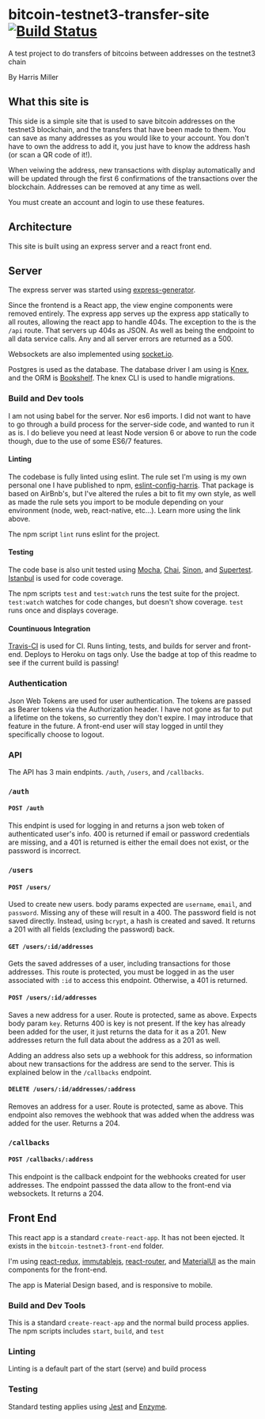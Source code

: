 # bitcoin-testnet3-transfer-site [![Build Status](https://travis-ci.org/Harris-Miller/bitcoin-testnet3-transfer-site.svg?branch=master)](https://travis-ci.org/Harris-Miller/bitcoin-testnet3-transfer-site)

A test project to do transfers of bitcoins between addresses on the testnet3 chain

By Harris Miller

## What this site is

This side is a simple site that is used to save bitcoin addresses on the testnet3 blockchain, and the transfers that have been made to them. You can save as many addresses as you would like to your account. You don't have to own the address to add it, you just have to know the address hash (or scan a QR code of it!).

When veiwing the address, new transactions with display automatically and will be updated through the first 6 confirmations of the transactions over the blockchain. Addresses can be removed at any time as well.

You must create an account and login to use these features. 

## Architecture

This site is built using an express server and a react front end.

## Server

The express server was started using [express-generator](https://expressjs.com/en/starter/generator.html).

Since the frontend is a React app, the view engine components were removed entirely. The express app serves up the express app statically to all routes, allowing the react app to handle 404s. The exception to the is the `/api` route. That servers up 404s as JSON. As well as being the endpoint to all data service calls. Any and all server errors are returned as a 500.

Websockets are also implemented using [socket.io](https://socket.io/).

Postgres is used as the database. The database driver I am using is [Knex](https://knexjs.org/), and the ORM is [Bookshelf](http://bookshelfjs.org/). The knex CLI is used to handle migrations.

### Build and Dev tools

I am not using babel for the server. Nor es6 imports. I did not want to have to go through a build process for the server-side code, and wanted to run it as is. I do believe you need at least Node version 6 or above to run the code though, due to the use of some ES6/7 features.

#### Linting

The codebase is fully linted using eslint. The rule set I'm using is my own personal one I have published to npm, [eslint-config-harris](https://www.npmjs.com/package/eslint-config-harris). That package is based on AirBnb's, but I've altered the rules a bit to fit my own style, as well as made the rule sets you import to be module depending on your environment (node, web, react-native, etc...). Learn more using the link above.

The npm script `lint` runs eslint for the project.

#### Testing

The code base is also unit tested using [Mocha](https://mochajs.org/), [Chai](http://www.chaijs.com/), [Sinon](http://sinonjs.org/), and [Supertest](https://github.com/visionmedia/supertest). [Istanbul](https://istanbul.js.org/) is used for code coverage.

The npm scripts `test` and `test:watch` runs the test suite for the project. `test:watch` watches for code changes, but doesn't show coverage. `test` runs once and displays coverage.

#### Countinuous Integration

[Travis-CI](https://travis-ci.org/) is used for CI. Runs linting, tests, and builds for server and front-end. Deploys to Heroku on tags only. Use the badge at top of this readme to see if the current build is passing!

### Authentication

Json Web Tokens are used for user authentication. The tokens are passed as Bearer tokens via the Authorization header. I have not gone as far to put a lifetime on the tokens, so currently they don't expire. I may introduce that feature in the future. A front-end user will stay logged in until they specifically choose to logout.

### API

The API has 3 main endpints. `/auth`, `/users`, and `/callbacks`.

### `/auth`

#### `POST /auth`

This endpint is used for logging in and returns a json web token of authenticated user's info. 400 is returned if email or password credentials are missing, and a 401 is returned is either the email does not exist, or the password is incorrect.

### `/users`

#### `POST /users/`

Used to create new users. body params expected are `username`, `email`, and `password`. Missing any of these will result in a 400. The password field is not saved directly. Instead, using `bcrypt`, a hash is created and saved. It returns a 201 with all fields (excluding the password) back.

#### `GET /users/:id/addresses`

Gets the saved addresses of a user, including transactions for those addresses. This route is protected, you must be logged in as the user associated with `:id` to access this endpoint. Otherwise, a 401 is returned.

#### `POST /users/:id/addresses`

Saves a new address for a user. Route is protected, same as above. Expects body param `key`. Returns 400 is key is not present. If the key has already been added for the user, it just returns the data for it as a 201. New addresses return the full data about the address as a 201 as well.

Adding an address also sets up a webhook for this address, so information about new transactions for the address are send to the server. This is explained below in the `/callbacks` endpoint.

#### `DELETE /users/:id/addresses/:address`

Removes an address for a user. Route is protected, same as above. This endpoint also removes the webhook that was added when the address was added for the user. Returns a 204.

### `/callbacks`

#### `POST /callbacks/:address`

This endpoint is the callback endpoint for the webhooks created for user addresses. The endpoint passsed the data allow to the front-end via websockets. It returns a 204.

## Front End

This react app is a standard `create-react-app`. It has not been ejected. It exists in the `bitcoin-testnet3-front-end` folder.

I'm using [react-redux](https://github.com/reduxjs/react-redux), [immutablejs](https://facebook.github.io/immutable-js/), [react-router](https://reacttraining.com/react-router/web/guides/philosophy), and [MaterialUI](https://material-ui.com/) as the main components for the front-end.

The app is Material Design based, and is responsive to mobile.

### Build and Dev Tools

This is a standard `create-react-app` and the normal build process applies. The npm scripts includes `start`, `build`, and `test`

### Linting

Linting is a default part of the start (serve) and build process

### Testing

Standard testing applies using [Jest](https://jestjs.io/) and [Enzyme](http://airbnb.io/enzyme/).